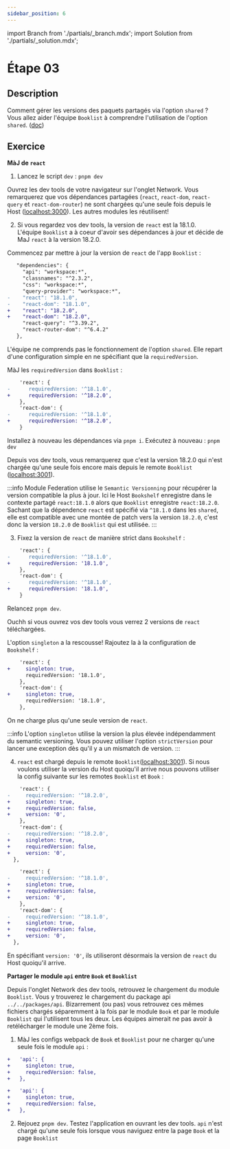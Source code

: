```yaml
---
sidebar_position: 6
---
```


import Branch from './partials/\_branch.mdx';
import Solution from './partials/\_solution.mdx';

# Étape 03

<Branch step="03" />

## Description

Comment gérer les versions des paquets partagés via l'option `shared` ? Vous allez aider l'équipe `Booklist` à comprendre l'utilisation de l'option `shared`. ([doc](https://webpack.js.org/plugins/module-federation-plugin/#sharing-hints))

## Exercice

**MàJ de `react`**

1. Lancez le script `dev` : `pnpm dev`

Ouvrez les dev tools de votre navigateur sur l'onglet Network. Vous remarquerez que vos dépendances partagées (`react`, `react-dom`, `react-query` et `react-dom-router`) ne sont chargées qu'une seule fois depuis le Host ([localhost:3000](http://localhost:3000)). Les autres modules les réutilisent!

2. Si vous regardez vos dev tools, la version de `react` est la 18.1.0.  
   L'équipe `Booklist` a à coeur d'avoir ses dépendances à jour et décide de MaJ `react` à la version 18.2.0.

Commencez par mettre à jour la version de `react` de l'app `Booklist` :

```diff title="apps/booklist/package.json"
   "dependencies": {
     "api": "workspace:*",
     "classnames": "^2.3.2",
     "css": "workspace:*",
     "query-provider": "workspace:*",
-    "react": "18.1.0",
-    "react-dom": "18.1.0",
+    "react": "18.2.0",
+    "react-dom": "18.2.0",
     "react-query": "^3.39.2",
     "react-router-dom": "^6.4.2"
   },
```

L'équipe ne comprends pas le fonctionnement de l'option `shared`. Elle repart d'une configuration simple en ne spécifiant que la `requiredVersion`.

MàJ les `requiredVersion` dans `Booklist` :

```diff title="apps/booklist/webpack.config.js"
    'react': {
-      requiredVersion: '^18.1.0',
+      requiredVersion: '^18.2.0',
    },
    'react-dom': {
-      requiredVersion: '^18.1.0',
+      requiredVersion: '^18.2.0',
    }
```

Installez à nouveau les dépendances via `pnpm i`. Exécutez à nouveau : `pnpm dev`

Depuis vos dev tools, vous remarquerez que c'est la version 18.2.0 qui n'est chargée qu'une seule fois encore mais depuis le remote `Booklist` ([localhost:3001](http://localhost:3001)).

:::info
Module Federation utilise le `Semantic Versionning` pour récupérer la version compatible la plus à jour. Ici le Host `Bookshelf` enregistre dans le contexte partagé `react:18.1.0` alors que `Booklist` enregistre `react:18.2.0`. Sachant que la dépendence `react` est spécifié via `^18.1.0` dans les `shared`, elle est compatible avec une montée de patch vers la version `18.2.0`, c'est donc la version `18.2.0` de `Booklist` qui est utilisée.
:::

3. Fixez la version de `react` de manière strict dans `Bookshelf` :

```diff title="apps/bookshelf/webpack.config.js"
    'react': {
-      requiredVersion: '^18.1.0',
+      requiredVersion: '18.1.0',
    },
    'react-dom': {
-      requiredVersion: '^18.1.0',
+      requiredVersion: '18.1.0',
    }
```

Relancez `pnpm dev`.

Ouchh si vous ouvrez vos dev tools vous verrez 2 versions de `react` téléchargées. 

L'option `singleton` a la rescousse! Rajoutez la à la configuration de `Bookshelf` :

```diff title="apps/bookshelf/webpack.config.js"
    'react': {
+     singleton: true,
      requiredVersion: '18.1.0',
    },
    'react-dom': {
+     singleton: true,
      requiredVersion: '18.1.0',
    },
```

On ne charge plus qu'une seule version de `react`.

:::info
L'option `singleton` utilise la version la plus élevée indépendamment du semantic versioning. Vous pouvez utiliser l'option `strictVersion` pour lancer une exception dès qu'il y a un mismatch de version.
:::

4. `react` est chargé depuis le remote `Booklist`([localhost:3001](http://localhost:3001)). Si nous voulons utiliser la version du Host quoiqu'il arrive nous pouvons utiliser la config suivante sur les remotes `Booklist` et `Book` :

```diff title="apps/booklist/webpack.config.js"
    'react': {
-     requiredVersion: '^18.2.0',
+     singleton: true,
+     requiredVersion: false,
+     version: '0',
    },
    'react-dom': {
-     requiredVersion: '^18.2.0',
+     singleton: true,
+     requiredVersion: false,
+     version: '0',
  },
```

```diff title="apps/book/webpack.config.js"
    'react': {
-     requiredVersion: '^18.1.0',
+     singleton: true,
+     requiredVersion: false,
+     version: '0',
    },
    'react-dom': {
-     requiredVersion: '^18.1.0',
+     singleton: true,
+     requiredVersion: false,
+     version: '0',
  },
```

En spécifiant `version: '0'`, ils utiliseront désormais la version de `react` du Host quoiqu'il arrive.

**Partager le module `api` entre `Book` et `Booklist`**

Depuis l'onglet Network des dev tools, retrouvez le chargement du module `Booklist`. Vous y trouverez le chargement du package api ` ../../packages/api`. Bizarrement (ou pas) vous retrouvez ces mêmes fichiers chargés séparemment à la fois par le module `Book` et par le module `Booklist` qui l'utilisent tous les deux. Les équipes aimerait ne pas avoir à retélécharger le module une 2ème fois.

1. MàJ les configs webpack de `Book` et `Booklist` pour ne charger qu'une seule fois le module `api` :

```diff title="apps/booklist/webpack.config.js"
+   'api': {
+     singleton: true,
+     requiredVersion: false,
+   },
```

```diff title="apps/book/webpack.config.js"
+   'api': {
+     singleton: true,
+     requiredVersion: false,
+   },
```

2. Rejouez `pnpm dev`. Testez l'application en ouvrant les dev tools. `api` n'est chargé qu'une seule fois lorsque vous naviguez entre la page `Book` et la page `Booklist`


<Solution step="03" />
